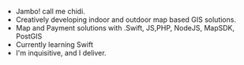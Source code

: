 - Jambo! call me chidi. 
- Creatively developing indoor and outdoor map based GIS solutions.
- Map and Payment solutions with .Swift, JS,PHP, NodeJS, MapSDK, PostGIS
- Currently learning Swift
- I'm inquisitive, and I deliver.


<!---
Cheppar/Cheppar is a ✨ special ✨ repository because its `README.md` (this file) appears on your GitHub profile.
You can click the Preview link to take a look at your changes.
--->
